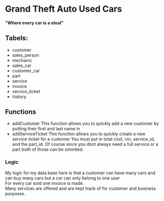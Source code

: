 # Grand Theft Auto Used Cars
#### "Where every car is a steal"

 ## Tabels:  
*  customer  
*  sales_person 
*  mechanic
*  sales_car 
*  customer_car
*  part
*  service
*  invoice
*  service_ticket
*  history
 
## Functions
* addCustomer 
This function allows you to quickly add a new customer by putting their first and last name in
*  addServiceTicket
This function allows you to quickly create a new service ticket for a customer You must put in total cost, vin, service_id, and the part_id. Of course since you dont always need a full service or a part both of those can be ommited. 


### Logic
My logic for my data base here is that a customer can have many cars and can buy many cars but a car can only belong to one user  
For every car sold one invoice is made.  
Many services are offered and are kept track of for customer and buisness purposes.  


